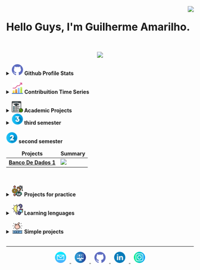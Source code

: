 <img align="right" src="https://visitor-badge.laobi.icu/badge?page_id=guilhermeAmarilho.visitor-badgee&style=flat-square">
  

# Hello Guys, I'm Guilherme Amarilho.

<br>

<!-- Apresentation -->

<p align="center"> 
    <img src = "https://readme-typing-svg.herokuapp.com?&color=FFFFFF&background=060630&center=true&vCenter=true&width=300&height=30&lines=Full-Stack+Developer;%2B+6+years+learning;Aways+learing+new+thinks"> 
</p>

<!-- Github profile -->

<details>	
    <summary>
		<img src="img/github.png" width="30px" />
		<b> 
			Github Profile Stats
		</b>
	</summary>
    <img height="180em" src="https://github-readme-stats.vercel.app/api?username=guilhermeamarilho&show_icons=true&count_private=true&theme=react&hide_border=true&bg_color=060630&title_color=79ff97&icon_color=79ff97"/>
    <img height="180em" src="https://github-readme-stats.vercel.app/api/top-langs/?username=guilhermeamarilho&langs_count=8&layout=compact&theme=react&hide_border=true&bg_color=060630&title_color=79ff97&icon_color=79ff97"/>
</details>

<br>

<!-- Contribuition -->

<details>	
    <summary>
		<img src="img/graphic.png" width="30px"/>
		<b> 
			Contribuition Time Series
		</b>
	</summary>
    <img src="https://activity-graph.herokuapp.com/graph?username=guilhermeamarilho&theme=react&bg_color=060630&hide_border=true" width="100%"/>
</details>

<br>

<!-- Academic projects -->

<details>
	<summary>
		<b> 
			<img src="img/academic.png" width="30px"/> Academic Projects
		</b>
	</summary>
</details>

<!-- Terceiro Semestre -->
<details>
	<summary>
		<b> 
			<img src="img/three.png" width="30px"/> third semester
		</b>
	</summary>
	<table>
		<thead align="center">
			<tr>
				<td>
					<b>Projects</b>
				</td>
				<td>
					<b>Summary</b>
				</td>
			</tr>
		</thead>
		<tbody>
			<tr>
				<td align="center">
					<a href="https://github.com/GuilhermeAmarilho/EstruturaDeDados1">
					<b>Estrutura de dados 1</b></a>
				</td>
				<td>
					<a href="https://github.com/GuilhermeAmarilho/EstruturaDeDados1">
					<img src="https://github-readme-stats.vercel.app/api/pin/?username=GuilhermeAmarilho&repo=EstruturaDeDados1&icon_color=79ff97&text_color=9f9f9f&bg_color=151515"/>
				</td>
			</tr> 
			<tr>
				<td align="center">
					<a href="https://github.com/GuilhermeAmarilho/BancoDeDados2">
					<b>Banco de dados 2</b></a>
				</td>
				<td>
					<a href="https://github.com/GuilhermeAmarilho/BancoDeDados2">
					<img src="https://github-readme-stats.vercel.app/api/pin/?username=GuilhermeAmarilho&repo=BancoDeDados2&icon_color=79ff97&text_color=9f9f9f&bg_color=151515"/>
				</td>
			</tr> 
			<tr>
				<td align="center">
					<a href="https://github.com/GuilhermeAmarilho/ParadigmasDaComputacao">
					<b>Paradigmas da Computação</b></a>
				</td>
				<td>
					<a href="https://github.com/GuilhermeAmarilho/ParadigmasDaComputacao">
					<img src="https://github-readme-stats.vercel.app/api/pin/?username=GuilhermeAmarilho&repo=ParadigmasDaComputacao&icon_color=79ff97&text_color=9f9f9f&bg_color=151515"/>
				</td>
			</tr> 
			<tr>
				<td align="center">
					<a href="https://github.com/GuilhermeAmarilho/LinguagemDeProgramacao2">
					<b>Linguagem de Programação 2</b></a>
				</td>
				<td>
					<a href="https://github.com/GuilhermeAmarilho/LinguagemDeProgramacao2">
					<img src="https://github-readme-stats.vercel.app/api/pin/?username=GuilhermeAmarilho&repo=LinguagemDeProgramacao2&icon_color=79ff97&text_color=9f9f9f&bg_color=151515"/>
				</td>
			</tr> 
		</tbody>
	</table>	
	<br>	
</details>

<br>

<!-- Segundo Semestre -->
<adetails>
	<summary>
		<b> 
			<img src="img/two.png" width="30px"/> second semester
		</b>
	</summary>
	<table>
		<thead align="center">
			<tr>
				<td>
					<b>Projects</b>
				</td>
				<td>
					<b>Summary</b>
				</td>
			</tr>
		</thead>
		<tbody>
			<tr>
				<td align="center">
					<a href="https://github.com/GuilhermeAmarilho/BancoDeDados1">
					<b>Banco De Dados 1</b></a>
				</td>
				<td>
					<a href="https://github.com/GuilhermeAmarilho/BancoDeDados1">
					<img src="https://github-readme-stats.vercel.app/api/pin/?username=GuilhermeAmarilho&repo=BancoDeDados1&icon_color=79ff97&text_color=9f9f9f&bg_color=151515"/>
				</td>
			</tr> 
		</tbody>
	</table>	
	<br>	
</details>

<br>

<!-- For Pratice -->

<details>
	<summary>
		<b> 
			<img src="img/pratice.png" width="30px"/> Projects for practice
		</b>
	</summary>
  	<table>
		<thead align="center">
			<tr>
				<td>
					<b>Projects</b>
				</td>
				<td>
					<b>Summary</b>
				</td>
			</tr>
		</thead>
		<tbody>
			<tr>
				<td align="center">
					<a href="https://github.com/GuilhermeAmarilho/Phonemania">
					<b>Phonemania</b></a>
				</td>
				<td>
					<a href="https://github.com/GuilhermeAmarilho/Phonemania">
					<img src="https://github-readme-stats.vercel.app/api/pin/?username=GuilhermeAmarilho&repo=Phonemania&icon_color=79ff97&text_color=9f9f9f&bg_color=151515"/>
				</td>
			</tr>
			<tr>
				<td align="center">
					<a href="https://github.com/GuilhermeAmarilho/LifeStyle">
					<b>LifeStyle</b></a>
				</td>
				<td>
					<a href="https://github.com/GuilhermeAmarilho/LifeStyle">
					<img src="https://github-readme-stats.vercel.app/api/pin/?username=GuilhermeAmarilho&repo=LifeStyle&icon_color=79ff97&text_color=9f9f9f&bg_color=151515"/>
				</td>
			</tr> 
			<tr>
				<td align="center">
					<a href="https://github.com/GuilhermeAmarilho/creative">
					<b>Creative</b></a>
				</td>
				<td>
					<a href="https://github.com/GuilhermeAmarilho/creative">
					<img src="https://github-readme-stats.vercel.app/api/pin/?username=GuilhermeAmarilho&repo=creative&icon_color=79ff97&text_color=9f9f9f&bg_color=151515"/>
				</td>
			</tr> 
		</tbody>
  	</table>	
  	<br>
</details>

<br>

<!-- For learning -->

<details>
	<summary>
		<b> 
			<img src="img/forLearning.png" width="30px"/> Learning lenguages
		</b>
	</summary>
  	<table>
		<thead align="center">
			<tr>
				<td>
					<b>Description</b>
				</td>
				<td>
					<b>Repository</b>
				</td>
			</tr>
		</thead>
		<tbody>
			<tr>
				<td align="center">
					<a href="https://github.com/GuilhermeAmarilho/Phonemania">
					<b>Phonemania</b></a>
				</td>
				<td>
					<a href="https://github.com/GuilhermeAmarilho/Phonemania">
					<img src="https://github-readme-stats.vercel.app/api/pin/?username=GuilhermeAmarilho&repo=Phonemania&icon_color=79ff97&text_color=9f9f9f&bg_color=151515"/>
				</td>
			</tr> 
		</tbody>
  	</table>	
  	<br>
</details>

<br>

<!-- Simple -->

<details>
	<summary>
		<b> 
			<img src="img/easy.png" width="30px"/> Simple projects 
		</b>
	</summary>
  	<table>
		<thead align="center">
			<tr>
				<td>
					<b>Projects</b>
				</td>
				<td>
					<b>Summary</b>
				</td>
			</tr>
		</thead>
		<tbody>
			<tr>
				<td align="center">
					<a href="https://github.com/GuilhermeAmarilho/Phonemania">
					<b>Phonemania</b></a>
				</td>
				<td>
					<a href="https://github.com/GuilhermeAmarilho/Phonemania">
					<img src="https://github-readme-stats.vercel.app/api/pin/?username=GuilhermeAmarilho&repo=Phonemania&icon_color=79ff97&text_color=9f9f9f&bg_color=151515"/>
				</td>
			</tr> 
		</tbody>
  	</table>	
  	<br>
</details>

<br>

<!-- Footer -->

---

<p  align="center">
	<a href="mailto:guiamarilho1@gmail.com"><img src="img/mail.png"   width="30px" style="padding:0 1vw ">
	<a href="https://guilhermeamarilho.github.io/" target="_blank"><img src="img/site.png"  width="30px" style="padding:0 1vw">
	</a>
	<a href="https://github.com/GuilhermeAmarilho" target="_blank"><img src="img/github.png"  width="30px" style="padding:0 1vw">
	</a>
	<a href="https://www.linkedin.com/in/amarilho/" target="_blank"><img src="img/linkedin.png"  width="30px" style="padding:0 1vw">
	</a>
	<a href="https://instagram.com/gui_amarilho" target="_blank"><img src="img/instagram.png"  width="30px" style="padding:0 1vw">
	</a>
</p>
